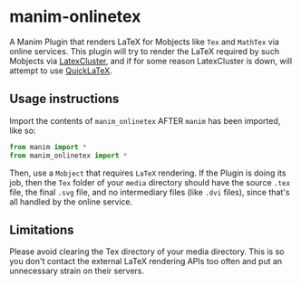 # manim-onlinetex

A Manim Plugin that renders LaTeX for Mobjects like `Tex` and `MathTex` via online services.
This plugin will try to render the LaTeX required by such Mobjects via [LatexCluster](https://latexcluster.org/), and if for some reason LatexCluster is down, will attempt to use [QuickLaTeX](https://quicklatex.com/).

## Usage instructions

Import the contents of `manim_onlinetex` AFTER `manim` has been imported, like so:

```py
from manim import *
from manim_onlinetex import *
```

Then, use a `Mobject` that requires `LaTeX` rendering. If the
Plugin is doing its job, then the `Tex` folder of your `media`
directory should have the source `.tex` file, the final `.svg` 
file, and no intermediary files (like `.dvi` files), since that's
all handled by the online service.

## Limitations

Please avoid clearing the Tex directory of your media directory. This is so you don't contact the external LaTeX rendering APIs too often and put an unnecessary strain on their servers.
